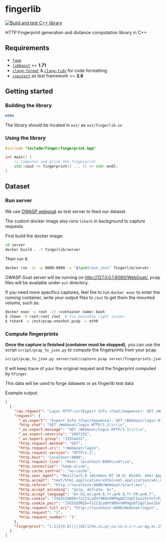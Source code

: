 # fingerlib

[![Build and test C++ library](https://github.com/Xisabla/fingerlib/actions/workflows/build-test-library.yaml/badge.svg)](https://github.com/Xisabla/fingerlib/actions/workflows/build-test-library.yaml)

HTTP Fingerprint generation and distance computation library in C++

## Requirements

- [`faup`](https://github.com/stricaud/faup)
- [`libboost`](https://www.boost.org/) >= **1.71**
- [`clang-format`](https://clang.llvm.org/docs/ClangFormat.html) & [`clang-tidy`](https://clang.llvm.org/extra/clang-tidy/) for code formatting
- [`cpputest`](https://cpputest.github.io/) as test framework >= **3.8**

## Getting started

### Building the library

```bash
make
```

The library should be located in `out/` as `out/fingerlib.so`

### Using the library

```cpp
#include "include/finger/fingerprint.hpp"

int main() {
    // Computes and print the fingerprint
    std::cout << fingerprint({ ... }) << std::endl;
}
```

## Dataset

### Run server

We use [OWASP webgoat](https://owasp.org/www-project-webgoat/) as test server to feed our dataset.

The custom docker image also runs `tshark` in background to capture requests

First build the docker image:

```bash
cd server
docker build . -t fingerlib/server
```

Then run it:

```bash
docker run -it -p 8080:8080 -v "$(pwd)/out:/out" fingerlib/server
```

OWASP Goat server will be running on http://127.0.0.1:8080/WebGoat/, pcap files will be available under `out` directory.

If you need more specifics captures, feel fire to run `docker exec` to enter the running container, write your output files to `/out` to get them the mounted volume, such as:

```bash
docker exec -u root -it <container name> bash
$ chown -R root:root /out  # fix possible right issues
$ tshark -w /out/pcap-oneshot.pcap -i eth0
```

### Compute fingerprints

**Once the capture is finished (container must be stopped)**, you can use the script `script/pcap_to_json.py` to compute the fingerprints from your pcap.

```bash
script/pcap_to_json.py server/out/capture.pcap server/fingerprints.json
```

It will keep trace of your the original request and the fingerprint computed by `hfinger`

This data will be used to forge datasets or as fingerlib test data

Example output:

```json
[
  {
    "raw_request": "Layer HTTP:\n\tExpert Info (Chat/Sequence): GET /WebGoat/login HTTP/1.1\\r\\n\n\tGET /WebGoat/login HTTP/1.1\\r\\n\n\tSeverity level: Chat\n\tGroup: Sequence\n\tRequest Method: GET\n\tRequest URI: /WebGoat/login\n\tRequest Version: HTTP/1.1\n\tHost: localhost:8080\\r\\n\n\tConnection: keep-alive\\r\\n\n\tCache-Control: no-cache\\r\\n\n\tUser-Agent: Mozilla/5.0 (Windows NT 10.0; Win64; x64) AppleWebKit/537.36 (KHTML, like Gecko) Chrome/101.0.4951.67 Safari/537.36\\r\\n\n\tAccept: text/html,application/xhtml+xml,application/xml;q=0.9,image/avif,image/webp,image/apng,*/*;q=0.8,application/signed-exchange;v=b3;q=0.9\\r\\n\n\tReferer: http://localhost:8080/WebGoat/start.mvc\\r\\n\n\tAccept-Encoding: gzip, deflate, br\\r\\n\n\tAccept-Language: en-US,en;q=0.9,fr;q=0.8,fr-FR;q=0.7\\r\\n\n\tCookie: JSESSIONID=TsIZ1CadVt9B9xXNPHgGDT2gUlIws25n7efcPx2q; JSESSIONID=fD09zlMeWuY0Htn8gyRU9A.node0; io=YCQULPy6oHI7HkLxAAA5\\r\\n\n\tCookie pair: JSESSIONID=TsIZ1CadVt9B9xXNPHgGDT2gUlIws25n7efcPx2q\n\tFull request URI: http://localhost:8080/WebGoat/login\n\tHTTP request 1/1\n\tPragma: no-cache\\r\\n\n\tUpgrade-Insecure-Requests: 1\\r\\n\n\tSec-GPC: 1\\r\\n\n\tSec-Fetch-Site: same-origin\\r\\n\n\tSec-Fetch-Mode: navigate\\r\\n\n\tSec-Fetch-User: ?1\\r\\n\n\tSec-Fetch-Dest: document\\r\\n\n\tCookie pair: JSESSIONID=fD09zlMeWuY0Htn8gyRU9A.node0\n\tCookie pair: io=YCQULPy6oHI7HkLxAAA5\n",
    "request": {
      "_ws.expert": "Expert Info (Chat/Sequence): GET /WebGoat/login HTTP/1.1\\r\\n",
      "http.chat": "GET /WebGoat/login HTTP/1.1\\r\\n",
      "_ws.expert.message": "GET /WebGoat/login HTTP/1.1\\r\\n",
      "_ws.expert.severity": "2097152",
      "_ws.expert.group": "33554432",
      "http.request.method": "GET",
      "http.request.uri": "/WebGoat/login",
      "http.request.version": "HTTP/1.1",
      "http.host": "localhost:8080",
      "http.request.line": "Host: localhost:8080\\xd\\xa",
      "http.connection": "keep-alive",
      "http.cache_control": "no-cache",
      "http.user_agent": "Mozilla/5.0 (Windows NT 10.0; Win64; x64) AppleWebKit/537.36 (KHTML, like Gecko) Chrome/101.0.4951.67 Safari/537.36",
      "http.accept": "text/html,application/xhtml+xml,application/xml;q=0.9,image/avif,image/webp,image/apng,*/*;q=0.8,application/signed-exchange;v=b3;q=0.9",
      "http.referer": "http://localhost:8080/WebGoat/start.mvc",
      "http.accept_encoding": "gzip, deflate, br",
      "http.accept_language": "en-US,en;q=0.9,fr;q=0.8,fr-FR;q=0.7",
      "http.cookie": "JSESSIONID=TsIZ1CadVt9B9xXNPHgGDT2gUlIws25n7efcPx2q; JSESSIONID=fD09zlMeWuY0Htn8gyRU9A.node0; io=YCQULPy6oHI7HkLxAAA5",
      "http.cookie_pair": "JSESSIONID=TsIZ1CadVt9B9xXNPHgGDT2gUlIws25n7efcPx2q",
      "http.request.full_uri": "http://localhost:8080/WebGoat/login",
      "http.request": "1",
      "http.request_number": "1"
    },
    "fingerprint": "1.1|2|0.8|||||GE|1|ho,co,pr,ca-co,u-i-r,us-ag,ac,1586472b,7e369551,a602679,206f7215,975a9022,re,ac-en,ac-la,ck|co:ke-al/ca-co:nc/us-ag:92028000/ac:f159e9d0/ac-en:gz,de,br/ac-la:b88ab870|||"
  }
]
```
